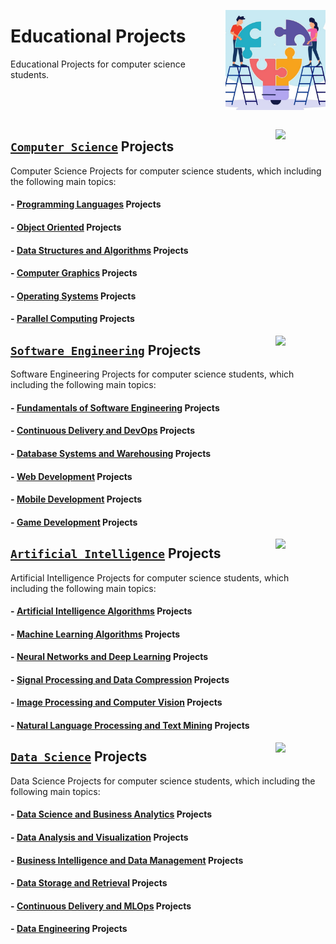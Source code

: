 <a href="/README.md"><img align="right" width="160" src="/logos/educational-projects.png"></img></a>

# Educational Projects
Educational Projects for computer science students.

<br><br><br>

<a href="/Computer-Science/README.md"><img align="right" width="80" src="https://github.com/cs-MohamedAyman/cs-MohamedAyman/blob/main/repos-logos/computer-science-department.png"></img></a>

## [`Computer Science`](/Computer-Science/README.md) Projects
Computer Science Projects for computer science students, which including the following main topics:

#### - [Programming Languages](/Computer-Science/README.md#Programming-Languages-Projects) Projects
#### - [Object Oriented](/Computer-Science/README.md#Object-Oriented-Projects) Projects
#### - [Data Structures and Algorithms](/Computer-Science/README.md#Data-Structures-and-Algorithms-Projects) Projects
#### - [Computer Graphics](/Computer-Science/README.md#Computer-Graphics-Projects) Projects
#### - [Operating Systems](/Computer-Science/README.md#Operating-Systems-Projects) Projects
#### - [Parallel Computing](/Computer-Science/README.md#Parallel-Computing-Projects) Projects

<a href="/Software-Engineering/README.md"><img align="right" width="80" src="https://github.com/cs-MohamedAyman/cs-MohamedAyman/blob/main/repos-logos/software-engineering-department.png"></img></a>

## [`Software Engineering`](/Software-Engineering/README.md) Projects
Software Engineering Projects for computer science students, which including the following main topics:

#### - [Fundamentals of Software Engineering](/Software-Engineering/README.md) Projects
#### - [Continuous Delivery and DevOps](/Software-Engineering/README.md) Projects
#### - [Database Systems and Warehousing](/Software-Engineering/README.md) Projects
#### - [Web Development](/Software-Engineering/README.md) Projects
#### - [Mobile Development](/Software-Engineering/README.md) Projects
#### - [Game Development](/Software-Engineering/README.md) Projects

<a href="/Artificial-Intelligence/README.md"><img align="right" width="80" src="https://github.com/cs-MohamedAyman/cs-MohamedAyman/blob/main/repos-logos/artificial-intelligence-department.png"></img></a>

## [`Artificial Intelligence`](/Artificial-Intelligence/README.md) Projects
Artificial Intelligence Projects for computer science students, which including the following main topics:

#### - [Artificial Intelligence Algorithms](/Artificial-Intelligence/README.md) Projects
#### - [Machine Learning Algorithms](/Artificial-Intelligence/README.md) Projects
#### - [Neural Networks and Deep Learning](/Artificial-Intelligence/README.md) Projects
#### - [Signal Processing and Data Compression](/Artificial-Intelligence/README.md) Projects
#### - [Image Processing and Computer Vision](/Artificial-Intelligence/README.md) Projects
#### - [Natural Language Processing and Text Mining](/Artificial-Intelligence/README.md) Projects

<a href="/Data-Science/README.md"><img align="right" width="80" src="https://github.com/cs-MohamedAyman/cs-MohamedAyman/blob/main/repos-logos/data-science-department.png"></img></a>

## [`Data Science`](/Data-Science/README.md) Projects
Data Science Projects for computer science students, which including the following main topics:

#### - [Data Science and Business Analytics](/Data-Science/README.md) Projects
#### - [Data Analysis and Visualization](/Data-Science/README.md) Projects
#### - [Business Intelligence and Data Management](/Data-Science/README.md) Projects
#### - [Data Storage and Retrieval](/Data-Science/README.md) Projects
#### - [Continuous Delivery and MLOps](/Data-Science/README.md) Projects
#### - [Data Engineering](/Data-Science/README.md) Projects
